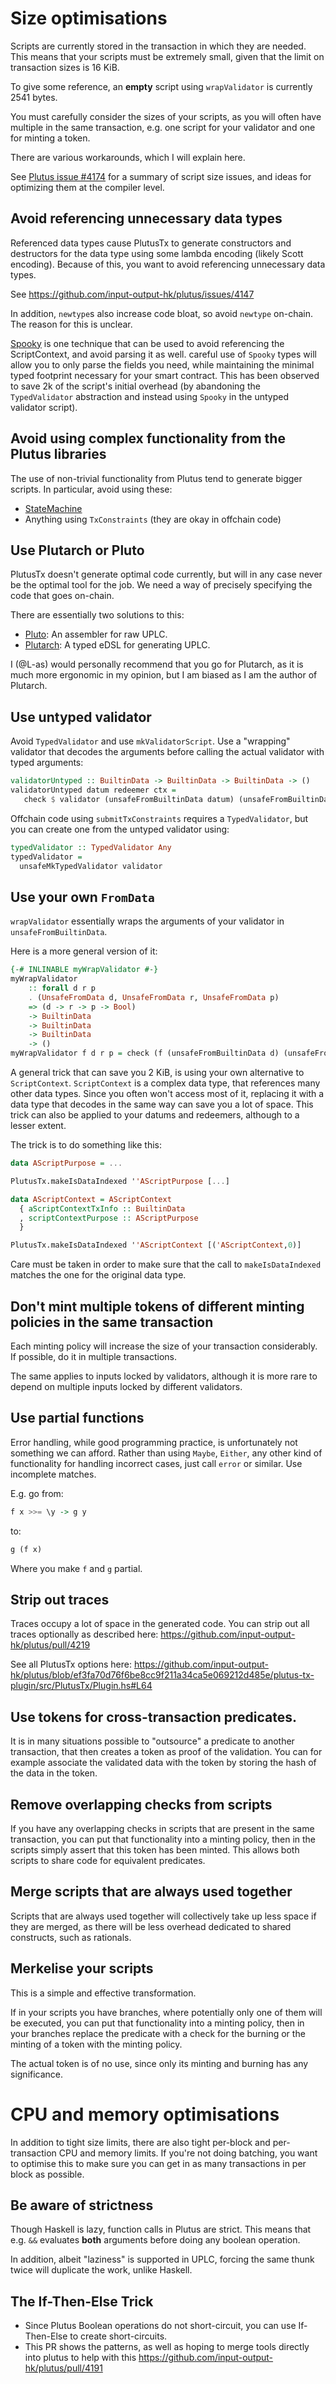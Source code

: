 # Size optimisations

Scripts are currently stored in the transaction in which they are needed. This means that your scripts must be extremely small, given that the limit on transaction sizes is 16 KiB.

To give some reference, an **empty** script using `wrapValidator` is currently 2541 bytes.

You must carefully consider the sizes of your scripts, as you will often have multiple
in the same transaction, e.g. one script for your validator and one for minting a token.

There are various workarounds, which I will explain here.

See [Plutus issue #4174](https://github.com/input-output-hk/plutus/issues/4174) for a summary of script size issues, and ideas for optimizing them at the compiler level.

## Avoid referencing unnecessary data types

Referenced data types cause PlutusTx to generate constructors and destructors
for the data type using some lambda encoding (likely Scott encoding).
Because of this, you want to avoid referencing unnecessary data types.

See https://github.com/input-output-hk/plutus/issues/4147

In addition, `newtype`s also increase code bloat, so avoid `newtype` on-chain.
The reason for this is unclear.

[Spooky](https://gitlab.com/fresheyeball/plutus-tx-spooky) is one technique that
can be used to avoid referencing the ScriptContext, and avoid parsing it as well.
careful use of `Spooky` types will allow you to only parse the fields you need,
while maintaining the minimal typed footprint necessary for your smart contract.
This has been observed to save 2k of the script's initial overhead (by abandoning
the `TypedValidator` abstraction and instead using `Spooky` in the untyped validator script).

## Avoid using complex functionality from the Plutus libraries

The use of non-trivial functionality from Plutus tend to generate bigger scripts. In particular, avoid using these:

- [StateMachine](https://github.com/input-output-hk/plutus-apps/issues/11)
- Anything using `TxConstraints` (they are okay in offchain code)

## Use Plutarch or Pluto

PlutusTx doesn't generate optimal code currently, but will in any case never be the optimal
tool for the job. We need a way of precisely specifying the code that goes on-chain.

There are essentially two solutions to this:
- [Pluto](https://github.com/Plutonomicon/pluto): An assembler for raw UPLC.
- [Plutarch](https://github.com/Plutonomicon/plutarch): A typed eDSL for generating UPLC.

I (@L-as) would personally recommend that you go for Plutarch, as it is much more ergonomic
in my opinion, but I am biased as I am the author of Plutarch.

## Use untyped validator

Avoid `TypedValidator` and use `mkValidatorScript`. Use a "wrapping" validator that decodes the arguments before calling the actual validator with typed arguments:

```haskell
validatorUntyped :: BuiltinData -> BuiltinData -> BuiltinData -> ()
validatorUntyped datum redeemer ctx =
   check $ validator (unsafeFromBuiltinData datum) (unsafeFromBuiltinData redeemer) (unsafeFromBuiltinData ctx)
```

Offchain code using `submitTxConstraints` requires a `TypedValidator`, but you can create one from the untyped validator using:

```haskell
typedValidator :: TypedValidator Any
typedValidator =
  unsafeMkTypedValidator validator
```

## Use your own `FromData`

`wrapValidator` essentially wraps the arguments of your validator in `unsafeFromBuiltinData`.

Here is a more general version of it:

```haskell
{-# INLINABLE myWrapValidator #-}
myWrapValidator
    :: forall d r p
    . (UnsafeFromData d, UnsafeFromData r, UnsafeFromData p)
    => (d -> r -> p -> Bool)
    -> BuiltinData
    -> BuiltinData
    -> BuiltinData
    -> ()
myWrapValidator f d r p = check (f (unsafeFromBuiltinData d) (unsafeFromBuiltinData r) (unsafeFromBuiltinData p))
```

A general trick that can save you 2 KiB, is using your own alternative to `ScriptContext`. `ScriptContext` is a complex data type, that references many other data types. Since you often won't access most of it, replacing it with a data type that decodes in the same way can save you a lot of space. This trick can also be applied to your datums and redeemers, although to a lesser extent.

The trick is to do something like this:

```haskell
data AScriptPurpose = ...

PlutusTx.makeIsDataIndexed ''AScriptPurpose [...]

data AScriptContext = AScriptContext
  { aScriptContextTxInfo :: BuiltinData
  , scriptContextPurpose :: AScriptPurpose
  }

PlutusTx.makeIsDataIndexed ''AScriptContext [('AScriptContext,0)]
```

Care must be taken in order to make sure that the call to `makeIsDataIndexed` matches the one for the original data type.

## Don't mint multiple tokens of different minting policies in the same transaction

Each minting policy will increase the size of your transaction considerably. If possible, do it in multiple transactions.

The same applies to inputs locked by validators, although it is more rare to depend on multiple inputs locked by different validators.

## Use partial functions

Error handling, while good programming practice, is unfortunately not something we can afford.
Rather than using `Maybe`, `Either`, any other kind of functionality for handling incorrect cases,
just call `error` or similar. Use incomplete matches.

E.g. go from:
```haskell
f x >>= \y -> g y
```
to:
```haskell
g (f x)
```
Where you make `f` and `g` partial.

## Strip out traces

Traces occupy a lot of space in the generated code. You can strip out all traces
optionally as described here: https://github.com/input-output-hk/plutus/pull/4219

See all PlutusTx options here: https://github.com/input-output-hk/plutus/blob/ef3fa70d76f6be8cc9f211a34ca5e069212d485e/plutus-tx-plugin/src/PlutusTx/Plugin.hs#L64

## Use tokens for cross-transaction predicates.

It is in many situations possible to "outsource" a predicate
to another transaction, that then creates a token as proof of the validation.
You can for example associate the validated data with the token by storing
the hash of the data in the token.

## Remove overlapping checks from scripts

If you have any overlapping checks in scripts that are present
in the same transaction, you can put that functionality into a minting
policy, then in the scripts simply assert that this token has been minted.
This allows both scripts to share code for equivalent predicates.

## Merge scripts that are always used together

Scripts that are always used together will collectively
take up less space if they are merged, as there will be less overhead
dedicated to shared constructs, such as rationals.

## Merkelise your scripts

This is a simple and effective transformation.

If in your scripts you have branches, where potentially only one of them will be executed,
you can put that functionality into a minting policy, then in your branches
replace the predicate with a check for the burning or the minting of a token
with the minting policy.

The actual token is of no use, since only its minting and burning has any significance.

# CPU and memory optimisations

In addition to tight size limits, there are also tight per-block and
per-transaction CPU and memory limits. If you're not doing batching,
you want to optimise this to make sure you can get in as many transactions
in per block as possible.

## Be aware of strictness

Though Haskell is lazy, function calls in Plutus are strict.
This means that e.g. `&&` evaluates **both** arguments before
doing any boolean operation.

In addition, albeit "laziness" is supported in UPLC, forcing the same thunk
twice will duplicate the work, unlike Haskell.

## The If-Then-Else Trick
- Since Plutus Boolean operations do not short-circuit, you can use If-Then-Else to create short-circuits.
- This PR shows the patterns, as well as hoping to merge tools directly into plutus to help with this https://github.com/input-output-hk/plutus/pull/4191
